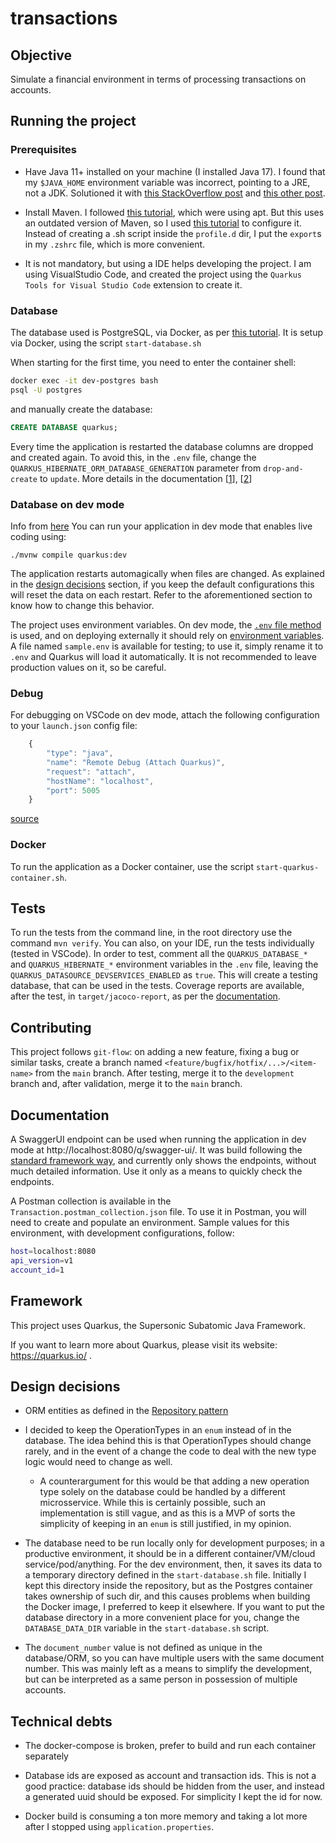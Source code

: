 # transactions

## Objective

Simulate a financial environment in terms of processing transactions on accounts.

## Running the project

### Prerequisites

* Have Java 11+ installed on your machine (I installed Java 17). I found that my `$JAVA_HOME` environment variable was incorrect, pointing to a JRE, not a JDK. Solutioned it with [this StackOverflow post](https://stackoverflow.com/questions/43496192/java-home-should-point-to-a-jdk-not-a-jre) and [this other post](https://vitux.com/how-to-setup-java_home-path-in-ubuntu/).

* Install Maven. I followed [this tutorial](https://linuxize.com/post/how-to-install-apache-maven-on-ubuntu-20-04/), which were using apt. But this uses an outdated version of Maven, so I used [this tutorial](https://linuxize.com/post/how-to-install-apache-maven-on-ubuntu-18-04/) to configure it. Instead of creating a .sh script inside the `profile.d` dir, I put the `export`s in my `.zshrc` file, which is more convenient.

* It is not mandatory, but using a IDE helps developing the project. I am using VisualStudio Code, and created the project using the `Quarkus Tools for Visual Studio Code` extension to create it.


### Database

The database used is PostgreSQL, via Docker, as per [this tutorial](https://renatogroffe.medium.com/postgresql-pgadmin-4-docker-compose-montando-rapidamente-um-ambiente-para-uso-55a2ab230b89). It is setup via Docker, using the script `start-database.sh`

When starting for the first time, you need to enter the container shell:

```bash
docker exec -it dev-postgres bash
psql -U postgres
```

and manually create the database:

```SQL
CREATE DATABASE quarkus;
```

Every time the application is restarted the database columns are dropped and created again. To avoid this, in the `.env` file, change the `QUARKUS_HIBERNATE_ORM_DATABASE_GENERATION` parameter from `drop-and-create` to `update`. More details in the documentation [[1](https://quarkus.io/guides/datasource#jdbc-datasource)], [[2](https://access.redhat.com/documentation/en-us/red_hat_build_of_quarkus/1.7/html-single/configuring_data_sources_in_your_quarkus_applications/index)]

### Database on dev mode

Info from [here](https://hub.docker.com/_/postgres)
You can run your application in dev mode that enables live coding using:
```shell script
./mvnw compile quarkus:dev
```

The application restarts automagically when files are changed. As explained in the [design decisions](#design-decisions) section, if you keep the default configurations this will reset the data on each restart. Refer to the aforementioned section to know how to change this behavior.

The project uses environment variables. On dev mode, the [`.env` file method](https://quarkus.io/guides/config-reference#env-file) is used, and on deploying externally it should rely on [environment variables](https://12factor.net/config). A file named `sample.env` is available for testing; to use it, simply rename it to `.env` and Quarkus will load it automatically. It is not recommended to leave production values on it, so be careful.

### Debug

For debugging on VSCode on dev mode, attach the following configuration to your `launch.json` config file:

```javascript
    {
        "type": "java",
        "name": "Remote Debug (Attach Quarkus)",
        "request": "attach",
        "hostName": "localhost",
        "port": 5005
    }
```

[source](https://suedbroecker.net/2021/04/29/configure-the-attach-debug-for-quarkus-in-visual-studio-code/)

### Docker

To run the application as a Docker container, use the script `start-quarkus-container.sh`.

## Tests

To run the tests from the command line, in the root directory use the command `mvn verify`. You can also, on your IDE, run the tests individually (tested in VSCode). In order to test, comment all the `QUARKUS_DATABASE_*` and `QUARKUS_HIBERNATE_*` environment variables in the `.env` file, leaving the `QUARKUS_DATASOURCE_DEVSERVICES_ENABLED` as `true`. This will create a testing database, that can be used in the tests. Coverage reports are available, after the test, in `target/jacoco-report`, as per the [documentation](https://quarkus.io/guides/tests-with-coverage).

## Contributing

This project follows `git-flow`: on adding a new feature, fixing a bug or similar tasks, create a branch named `<feature/bugfix/hotfix/...>/<item-name>` from the `main` branch. After testing, merge it to the `development` branch and, after validation, merge it to the `main` branch.

## Documentation

A SwaggerUI endpoint can be used when running the application in dev mode at http://localhost:8080/q/swagger-ui/. It was build following the [standard framework way](https://quarkus.io/guides/openapi-swaggerui), and currently only shows the endpoints, without much detailed information. Use it only as a means to quickly check the endpoints.

A Postman collection is available in the `Transaction.postman_collection.json` file. To use it in Postman, you will need to create and populate an environment. Sample values for this environment, with development configurations, follow:

```bash
host=localhost:8080
api_version=v1
account_id=1
```


## Framework

This project uses Quarkus, the Supersonic Subatomic Java Framework.

If you want to learn more about Quarkus, please visit its website: https://quarkus.io/ .

## Design decisions

* ORM entities as defined in the [Repository pattern](https://quarkus.io/guides/hibernate-orm-panache#solution-2-using-the-repository-pattern)

* I decided to keep the OperationTypes in an `enum` instead of in the database. The idea behind this is that OperationTypes should change rarely, and in the event of a change the code to deal with the new type logic would need to change as well.
    * A counterargument for this would be that adding a new operation type solely on the database could be handled by a different microsservice. While this is certainly possible, such an implementation is still vague, and as this is a MVP of sorts the simplicity of keeping in an `enum` is still justified, in my opinion.

* The database need to be run locally only for development purposes; in a productive environment, it should be in a different container/VM/cloud service/pod/anything. For the dev environment, then, it saves its data to a temporary directory defined in the `start-database.sh` file. Initially I kept this directory inside the repository, but as the Postgres container takes ownership of such dir, and this causes problems when building the Docker image, I preferred to keep it elsewhere. If you want to put the database directory in a more convenient place for you, change the `DATABASE_DATA_DIR` variable in the `start-database.sh` script.

* The `document_number` value is not defined as unique in the database/ORM, so you can have multiple users with the same document number. This was mainly left as a means to simplify the development, but can be interpreted as a same person in possession of multiple accounts.

## Technical debts

* The docker-compose is broken, prefer to build and run each container separately

* Database ids are exposed as account and transaction ids. This is not a good practice: database ids should be hidden from the user, and instead a generated uuid should be exposed. For simplicity I kept the id for now.

* Docker build is consuming a ton more memory and taking a lot more after I stopped using `application.properties`.
